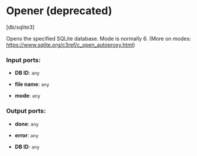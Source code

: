 # Opener (deprecated)

[db/sqlite3]

Opens the specified SQLite database.
Mode is normally 6.
(More on modes: https://www.sqlite.org/c3ref/c_open_autoproxy.html)

### Input ports:

* __DB ID__: `any`


* __file name__: `any`


* __mode__: `any`


### Output ports:

* __done__: `any`


* __error__: `any`


* __DB ID__: `any`


